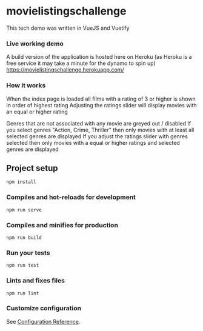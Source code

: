 
# movielistingschallenge

This tech demo was written in VueJS and Vuetify

### Live working demo
A build version of the application is hosted here on Heroku
(as Heroku is a free service it may take a minute for the dynamo to spin up)
https://movielistingschallenge.herokuapp.com/

### How it works
When the index page is loaded all films with a rating of 3 or higher is shown in order of highest rating
Adjusting the ratings slider will display movies with an equal or higher rating

Genres that are not associated with any movie are greyed out / disabled
If you select genres "Action, Crime, Thriller" then only movies with at least all selected genres are displayed
If you adjust the ratings slider with genres selected then only movies with a equal or higher ratings and selected genres are displayed

## Project setup
```
npm install
```

### Compiles and hot-reloads for development
```
npm run serve
```

### Compiles and minifies for production
```
npm run build
```

### Run your tests
```
npm run test
```

### Lints and fixes files
```
npm run lint
```

### Customize configuration
See [Configuration Reference](https://cli.vuejs.org/config/).
